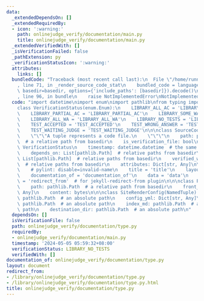```yaml
---
data:
  _extendedDependsOn: []
  _extendedRequiredBy:
  - icon: ':warning:'
    path: onlinejudge_verify/documentation/main.py
    title: onlinejudge_verify/documentation/main.py
  _extendedVerifiedWith: []
  _isVerificationFailed: false
  _pathExtension: py
  _verificationStatusIcon: ':warning:'
  attributes:
    links: []
  bundledCode: "Traceback (most recent call last):\n  File \"/home/runner/.local/lib/python3.10/site-packages/onlinejudge_verify/documentation/build.py\"\
    , line 71, in _render_source_code_stat\n    bundled_code = language.bundle(stat.path,\
    \ basedir=basedir, options={'include_paths': [basedir]}).decode()\n  File \"/home/runner/.local/lib/python3.10/site-packages/onlinejudge_verify/languages/python.py\"\
    , line 96, in bundle\n    raise NotImplementedError\nNotImplementedError\n"
  code: "import datetime\nimport enum\nimport pathlib\nfrom typing import *\n\n\n\
    class VerificationStatus(enum.Enum):\n    LIBRARY_ALL_AC = 'LIBRARY_ALL_AC'\n\
    \    LIBRARY_PARTIAL_AC = 'LIBRARY_PARTIAL_AC'\n    LIBRARY_SOME_WA = 'LIBRARY_SOME_WA'\n\
    \    LIBRARY_ALL_WA = 'LIBRARY_ALL_WA'\n    LIBRARY_NO_TESTS = 'LIBRARY_NO_TESTS'\n\
    \    TEST_ACCEPTED = 'TEST_ACCEPTED'\n    TEST_WRONG_ANSWER = 'TEST_WRONG_ANSWER'\n\
    \    TEST_WAITING_JUDGE = 'TEST_WAITING_JUDGE'\n\n\nclass SourceCodeStat(NamedTuple):\n\
    \    \"\"\"A tuple represents a code file.\n    \"\"\"\n    path: pathlib.Path\
    \  # a relative path from basedir\n    is_verification_file: bool\n    verification_status:\
    \ VerificationStatus\n    timestamp: datetime.datetime  # the same format to timestamps.*.json\n\
    \    depends_on: List[pathlib.Path]  # relative paths from basedir\n    required_by:\
    \ List[pathlib.Path]  # relative paths from basedir\n    verified_with: List[pathlib.Path]\
    \  # relative paths from basedir\n    attributes: Dict[str, Any]\n\n\nclass FrontMatterItem(enum.Enum):\n\
    \    # pylint: disable=invalid-name\n    title = 'title'\n    layout = 'layout'\n\
    \    documentation_of = 'documentation_of'\n    data = 'data'\n    redirect_from\
    \ = 'redirect_from'  # for jekyll-redirect-from plugin\n\n\nclass PageRenderJob(NamedTuple):\n\
    \    path: pathlib.Path  # a relative path from basedir\n    front_matter: Dict[str,\
    \ Any]\n    content: bytes\n\n\nclass SiteRenderConfig(NamedTuple):\n    basedir:\
    \ pathlib.Path  # an absolute path\n    config_yml: Dict[str, Any]\n    static_dir:\
    \ pathlib.Path  # an absolute path\n    index_md: pathlib.Path  # an absolute\
    \ path\n    destination_dir: pathlib.Path  # an absolute path\n"
  dependsOn: []
  isVerificationFile: false
  path: onlinejudge_verify/documentation/type.py
  requiredBy:
  - onlinejudge_verify/documentation/main.py
  timestamp: '2024-05-05 05:59:32+08:00'
  verificationStatus: LIBRARY_NO_TESTS
  verifiedWith: []
documentation_of: onlinejudge_verify/documentation/type.py
layout: document
redirect_from:
- /library/onlinejudge_verify/documentation/type.py
- /library/onlinejudge_verify/documentation/type.py.html
title: onlinejudge_verify/documentation/type.py
---
```

